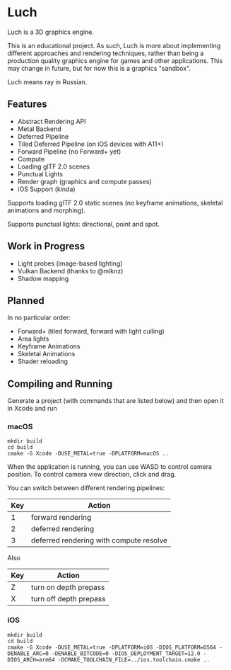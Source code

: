 # Luch

Luch is a 3D graphics engine.

This is an educational project. As such, Luch is more about implementing different approaches and rendering techniques, rather than being a production quality graphics engine for games and other applications. This may change in future, but for now this is a graphics "sandbox".

Luch means ray in Russian.

## Features
* Abstract Rendering API
* Metal Backend
* Deferred Pipeline
* Tiled Deferred Pipeline (on iOS devices with A11+)
* Forward Pipeline (no Forward+ yet)
* Compute
* Loading glTF 2.0 scenes
* Punctual Lights
* Render graph (graphics and compute passes)
* iOS Support (kinda)

Supports loading glTF 2.0 static scenes (no keyframe animations, skeletal animations and morphing).

Supports punctual lights: directional, point and spot.

## Work in Progress
* Light probes (image-based lighting)
* Vulkan Backend (thanks to @mlknz)
* Shadow mapping

## Planned
In no particular order:
* Forward+ (tiled forward, forward with light culling)
* Area lights
* Keyframe Animations
* Skeletal Animations
* Shader reloading

## Compiling and Running

Generate a project (with commands that are listed below) and then open it in Xcode and run

### macOS

```
mkdir build
cd build
cmake -G Xcode -DUSE_METAL=true -DPLATFORM=macOS ..
```

When the application is running, you can use WASD to control camera position.
To control camera view direction, click and drag.

You can switch between different rendering pipelines:

| Key | Action |
| --- | --- |
| 1 | forward rendering |
| 2 | deferred rendering |
| 3 | deferred rendering with compute resolve |

Also

| Key | Action |
| --- | --- |
| Z | turn on depth prepass |
| X | turn off depth prepass |

### iOS

```
mkdir build
cd build
cmake -G Xcode -DUSE_METAL=true -DPLATFORM=iOS -DIOS_PLATFORM=OS64 -DENABLE_ARC=0 -DENABLE_BITCODE=0 -DIOS_DEPLOYMENT_TARGET=12.0 -DIOS_ARCH=arm64 -DCMAKE_TOOLCHAIN_FILE=../ios.toolchain.cmake ..
```
